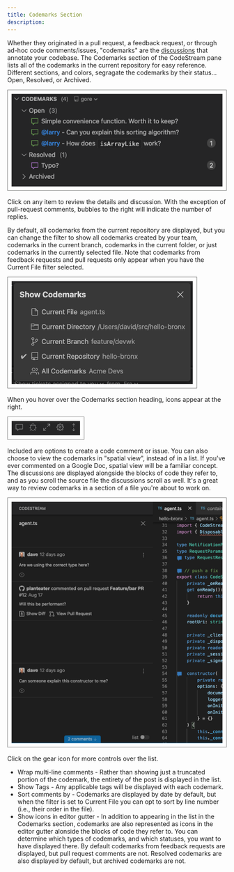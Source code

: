 ```yaml
---
title: Codemarks Section
description: 
---
```


Whether they originated in a pull request, a feedback request, or through ad-hoc
code comments/issues, "codemarks" are the
[discussions](../workflow/discuss-code) that annotate your codebase. The
Codemarks section of the CodeStream pane lists all of the codemarks in the
current repository for easy reference. Different sections, and colors, segragate
the codemarks by their status... Open, Resolved, or Archived.

![Codemarks Section](../assets/images/CodemarksSection1.png)

Click on any item to review the details and discussion. With the exception of
pull-request comments, bubbles to the right will indicate the number of replies.

By default, all codemarks from the current repository are displayed, but you can
change the filter to show all codemarks created by your team, codemarks in the
current branch, codemarks in the current folder, or just codemarks in the
currently selected file. Note that codemarks from feedback requests and pull
requests only appear when you have the Current File filter selected.

![Codemarks Section Settings](../assets/images/CodemarksSectionSettings1.png)

When you hover over the Codemarks section heading, icons appear at the right.

![Codemarks Section Header](../assets/images/CodemarksSectionHeader.png)

Included are options to create a code comment or issue. You can also choose to
view the codemarks in "spatial view", instead of in a list. If you've ever
commented on a Google Doc, spatial view will be a familiar concept. The
discussions are displayed alongside the blocks of code they refer to, and as you
scroll the source file the discussions scroll as well. It's a great way to
review codemarks in a section of a file you're about to work on.

![Spatial View](../assets/images/CodemarksSectionSpatial.png)

Click on the gear icon for more controls over the list.

* Wrap multi-line comments - Rather than showing just a truncated portion of the
  codemark, the entirety of the post is displayed in the list.
* Show Tags - Any applicable tags will be displayed with each codemark.
* Sort comments by - Codemarks are displayed by date by default, but when the
  filter is set to Current File you can opt to sort by line number (i.e., their
  order in the file).
* Show icons in editor gutter - In addition to appearing in the list in the
  Codemarks section, codemarks are also represented as icons in the editor
  gutter alonside the blocks of code they refer to. You can determine which
  types of codemarks, and which statuses, you want to have displayed there. By
  default codemarks from feedback requests are displayed, but pull request
  comments are not. Resolved codemarks are also displayed by default, but
  archived codemarks are not.
